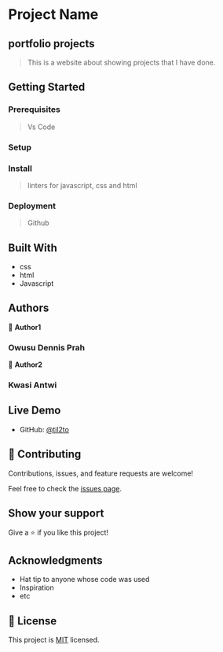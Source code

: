 # Project Name

## portfolio projects

> This is a website about showing projects that I have done.

## Getting Started

### Prerequisites
> Vs Code

### Setup

### Install
> linters for javascript, css and html

### Deployment

> Github

## Built With

- css
- html
- Javascript

## Authors

👤 **Author1**

### Owusu Dennis Prah

👤 **Author2**

### Kwasi Antwi

## Live Demo

- GitHub: [@til2to](https://til2to.github.io/porfolio_projects/)

## 🤝 Contributing

Contributions, issues, and feature requests are welcome!

Feel free to check the [issues page](../../issues/).

## Show your support

Give a ⭐️ if you like this project!

## Acknowledgments

- Hat tip to anyone whose code was used
- Inspiration
- etc

## 📝 License

This project is [MIT](./LICENSE) licensed.

